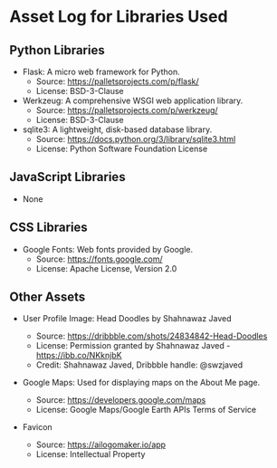 # Asset Log for Libraries Used

## Python Libraries
- Flask: A micro web framework for Python.
  - Source: https://palletsprojects.com/p/flask/
  - License: BSD-3-Clause
- Werkzeug: A comprehensive WSGI web application library.
  - Source: https://palletsprojects.com/p/werkzeug/
  - License: BSD-3-Clause
- sqlite3: A lightweight, disk-based database library.
  - Source: https://docs.python.org/3/library/sqlite3.html
  - License: Python Software Foundation License

## JavaScript Libraries
- None

## CSS Libraries
- Google Fonts: Web fonts provided by Google.
  - Source: https://fonts.google.com/
  - License: Apache License, Version 2.0

## Other Assets
- User Profile Image: Head Doodles by Shahnawaz Javed
  - Source: https://dribbble.com/shots/24834842-Head-Doodles
  - License: Permission granted by Shahnawaz Javed - https://ibb.co/NKknjbK
  - Credit: Shahnawaz Javed, Dribbble handle: @swzjaved

- Google Maps: Used for displaying maps on the About Me page.
  - Source: https://developers.google.com/maps
  - License: Google Maps/Google Earth APIs Terms of Service

- Favicon
  - Source:  https://ailogomaker.io/app
  - License: Intellectual Property